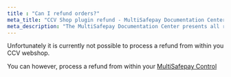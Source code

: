 ```yaml
---
title : "Can I refund orders?"
meta_title: "CCV Shop plugin refund - MultiSafepay Documentation Center"
meta_description: "The MultiSafepay Documentation Center presents all relevant information about our Plugins and API. You can also find support pages for Payment Methods, Tools and General Questions as well as the contact details of our Support and Integration Teams."
---
```

Unfortunately it is currently not possible to process a refund from within you CCV webshop.

You can however, process a refund from within your [MultiSafepay Control](https://merchant.multisafepay.com)
